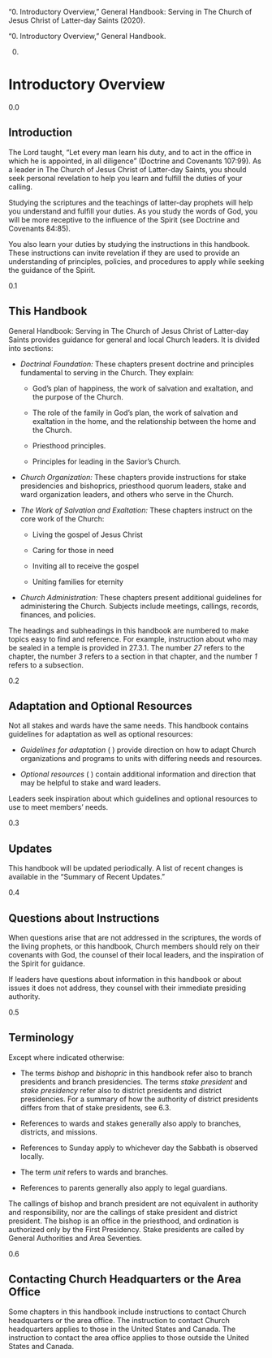“0. Introductory Overview,” General Handbook: Serving in The Church of Jesus
Christ of Latter-day Saints (2020).

“0. Introductory Overview,” General Handbook.

0.

# Introductory Overview

0.0

## Introduction

The Lord taught, “Let every man learn his duty, and to act in the office in
which he is appointed, in all diligence” (Doctrine and Covenants 107:99). As a
leader in The Church of Jesus Christ of Latter-day Saints, you should seek
personal revelation to help you learn and fulfill the duties of your calling.

Studying the scriptures and the teachings of latter-day prophets will help you
understand and fulfill your duties. As you study the words of God, you will be
more receptive to the influence of the Spirit (see Doctrine and Covenants
84:85).

You also learn your duties by studying the instructions in this handbook.
These instructions can invite revelation if they are used to provide an
understanding of principles, policies, and procedures to apply while seeking
the guidance of the Spirit.

0.1

## This Handbook

General Handbook: Serving in The Church of Jesus Christ of Latter-day Saints
provides guidance for general and local Church leaders. It is divided into
sections:

  * _Doctrinal Foundation:_ These chapters present doctrine and principles fundamental to serving in the Church. They explain:

    * God’s plan of happiness, the work of salvation and exaltation, and the purpose of the Church.

    * The role of the family in God’s plan, the work of salvation and exaltation in the home, and the relationship between the home and the Church.

    * Priesthood principles.

    * Principles for leading in the Savior’s Church.

  * _Church Organization:_ These chapters provide instructions for stake presidencies and bishoprics, priesthood quorum leaders, stake and ward organization leaders, and others who serve in the Church.

  * _The Work of Salvation and Exaltation:_ These chapters instruct on the core work of the Church:

    * Living the gospel of Jesus Christ

    * Caring for those in need

    * Inviting all to receive the gospel

    * Uniting families for eternity

  * _Church Administration:_ These chapters present additional guidelines for administering the Church. Subjects include meetings, callings, records, finances, and policies.

The headings and subheadings in this handbook are numbered to make topics easy
to find and reference. For example, instruction about who may be sealed in a
temple is provided in 27.3.1. The number _27_ refers to the chapter, the
number _3_ refers to a section in that chapter, and the number _1_ refers to a
subsection.

0.2

## Adaptation and Optional Resources

Not all stakes and wards have the same needs. This handbook contains
guidelines for adaptation as well as optional resources:

  * _Guidelines for adaptation_ ( ) provide direction on how to adapt Church organizations and programs to units with differing needs and resources.

  * _Optional resources_ ( ) contain additional information and direction that may be helpful to stake and ward leaders.

Leaders seek inspiration about which guidelines and optional resources to use
to meet members’ needs.

0.3

## Updates

This handbook will be updated periodically. A list of recent changes is
available in the “Summary of Recent Updates.”

0.4

## Questions about Instructions

When questions arise that are not addressed in the scriptures, the words of
the living prophets, or this handbook, Church members should rely on their
covenants with God, the counsel of their local leaders, and the inspiration of
the Spirit for guidance.

If leaders have questions about information in this handbook or about issues
it does not address, they counsel with their immediate presiding authority.

0.5

## Terminology

Except where indicated otherwise:

  * The terms _bishop_ and _bishopric_ in this handbook refer also to branch presidents and branch presidencies. The terms _stake president_ and _stake presidency_ refer also to district presidents and district presidencies. For a summary of how the authority of district presidents differs from that of stake presidents, see 6.3.

  * References to wards and stakes generally also apply to branches, districts, and missions.

  * References to Sunday apply to whichever day the Sabbath is observed locally.

  * The term _unit_ refers to wards and branches.

  * References to parents generally also apply to legal guardians.

The callings of bishop and branch president are not equivalent in authority
and responsibility, nor are the callings of stake president and district
president. The bishop is an office in the priesthood, and ordination is
authorized only by the First Presidency. Stake presidents are called by
General Authorities and Area Seventies.

0.6

## Contacting Church Headquarters or the Area Office

Some chapters in this handbook include instructions to contact Church
headquarters or the area office. The instruction to contact Church
headquarters applies to those in the United States and Canada. The instruction
to contact the area office applies to those outside the United States and
Canada.


